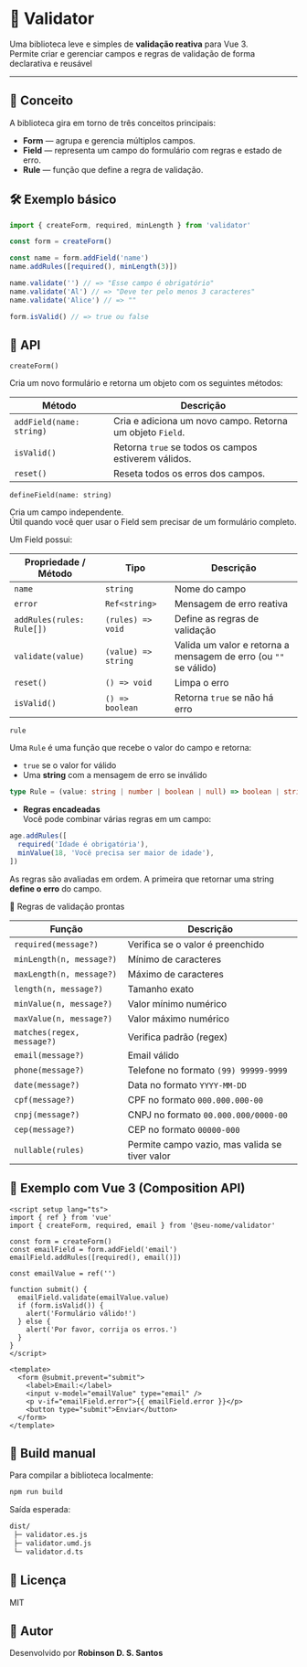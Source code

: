 # 🧩 Validator  

Uma biblioteca leve e simples de **validação reativa** para Vue 3.  
Permite criar e gerenciar campos e regras de validação de forma declarativa e reusável

---

## 🧠 Conceito  

A biblioteca gira em torno de três conceitos principais:
* **Form** — agrupa e gerencia múltiplos campos.
* **Field** — representa um campo do formulário com regras e estado de erro.
* **Rule** — função que define a regra de validação.

## 🛠️ Exemplo básico

```ts
import { createForm, required, minLength } from 'validator'

const form = createForm()

const name = form.addField('name')
name.addRules([required(), minLength(3)])

name.validate('') // => "Esse campo é obrigatório"
name.validate('Al') // => "Deve ter pelo menos 3 caracteres"
name.validate('Alice') // => ""

form.isValid() // => true ou false
```

## 🧩 API  

`createForm()`

Cria um novo formulário e retorna um objeto com os seguintes métodos:

| Método                   | Descrição                                                 |
| ------------------------ | --------------------------------------------------------- |
| `addField(name: string)` | Cria e adiciona um novo campo. Retorna um objeto `Field`. |
| `isValid()`              | Retorna `true` se todos os campos estiverem válidos.      |
| `reset()`                | Reseta todos os erros dos campos.                         |


`defineField(name: string)`

Cria um campo independente.  
Útil quando você quer usar o Field sem precisar de um formulário completo.

Um Field possui:

| Propriedade / Método      | Tipo                | Descrição                                                        |
| ------------------------- | ------------------- | ---------------------------------------------------------------- |
| `name`                    | `string`            | Nome do campo                                                    |
| `error`                   | `Ref<string>`       | Mensagem de erro reativa                                         |
| `addRules(rules: Rule[])` | `(rules) => void`   | Define as regras de validação                                    |
| `validate(value)`         | `(value) => string` | Valida um valor e retorna a mensagem de erro (ou `""` se válido) |
| `reset()`                 | `() => void`        | Limpa o erro                                                     |
| `isValid()`               | `() => boolean`     | Retorna `true` se não há erro                                    |
  
`rule`  

Uma `Rule` é uma função que recebe o valor do campo e retorna:

* `true` se o valor for válido
* Uma **string** com a mensagem de erro se inválido

```ts
type Rule = (value: string | number | boolean | null) => boolean | string
```  

* **Regras encadeadas**  
Você pode combinar várias regras em um campo:
```ts
age.addRules([
  required('Idade é obrigatória'),
  minValue(18, 'Você precisa ser maior de idade'),
])
```  
As regras são avaliadas em ordem. A primeira que retornar uma string **define o erro** do campo.

📏 Regras de validação prontas

| Função                     | Descrição                                      |
| -------------------------- | ---------------------------------------------- |
| `required(message?)`       | Verifica se o valor é preenchido               |
| `minLength(n, message?)`   | Mínimo de caracteres                           |
| `maxLength(n, message?)`   | Máximo de caracteres                           |
| `length(n, message?)`      | Tamanho exato                                  |
| `minValue(n, message?)`    | Valor mínimo numérico                          |
| `maxValue(n, message?)`    | Valor máximo numérico                          |
| `matches(regex, message?)` | Verifica padrão (regex)                        |
| `email(message?)`          | Email válido                                   |
| `phone(message?)`          | Telefone no formato `(99) 99999-9999`          |
| `date(message?)`           | Data no formato `YYYY-MM-DD`                   |
| `cpf(message?)`            | CPF no formato `000.000.000-00`                |
| `cnpj(message?)`           | CNPJ no formato `00.000.000/0000-00`           |
| `cep(message?)`            | CEP no formato `00000-000`                     |
| `nullable(rules)`          | Permite campo vazio, mas valida se tiver valor |

## 🧮 Exemplo com Vue 3 (Composition API)  

```vue
<script setup lang="ts">
import { ref } from 'vue'
import { createForm, required, email } from '@seu-nome/validator'

const form = createForm()
const emailField = form.addField('email')
emailField.addRules([required(), email()])

const emailValue = ref('')

function submit() {
  emailField.validate(emailValue.value)
  if (form.isValid()) {
    alert('Formulário válido!')
  } else {
    alert('Por favor, corrija os erros.')
  }
}
</script>

<template>
  <form @submit.prevent="submit">
    <label>Email:</label>
    <input v-model="emailValue" type="email" />
    <p v-if="emailField.error">{{ emailField.error }}</p>
    <button type="submit">Enviar</button>
  </form>
</template>
```

## 🧱 Build manual  

Para compilar a biblioteca localmente:
```bash
npm run build
```

Saída esperada:

```bash
dist/
 ├─ validator.es.js
 ├─ validator.umd.js
 └─ validator.d.ts
```

## 🧾 Licença  

MIT

## 💬 Autor  

Desenvolvido por **Robinson D. S. Santos**
